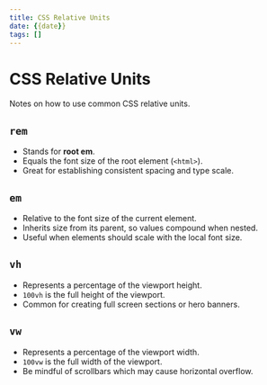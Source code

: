 ```yaml
---
title: CSS Relative Units
date: {{date}}
tags: []
---
```


# CSS Relative Units

Notes on how to use common CSS relative units.

## `rem`
- Stands for **root em**.
- Equals the font size of the root element (`<html>`).
- Great for establishing consistent spacing and type scale.

## `em`
- Relative to the font size of the current element.
- Inherits size from its parent, so values compound when nested.
- Useful when elements should scale with the local font size.

## `vh`
- Represents a percentage of the viewport height.
- `100vh` is the full height of the viewport.
- Common for creating full screen sections or hero banners.

## `vw`
- Represents a percentage of the viewport width.
- `100vw` is the full width of the viewport.
- Be mindful of scrollbars which may cause horizontal overflow.
